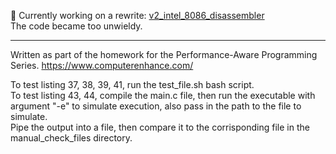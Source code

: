 🚧 Currently working on a rewrite: [v2_intel_8086_disassembler](https://github.com/Stef-van-Stipdonk/v2_intel_8086_disassembler)  
The code became too unwieldy. 

-----

Written as part of the homework for the Performance-Aware Programming Series.
https://www.computerenhance.com/

To test listing 37, 38, 39, 41, run the test_file.sh bash script.  
To test listing 43, 44, compile the main.c file, then run the executable with argument "-e" to simulate execution, also pass in the path to the file to simulate.  
Pipe the output into a file, then compare it to the corrisponding file in the manual_check_files directory.

